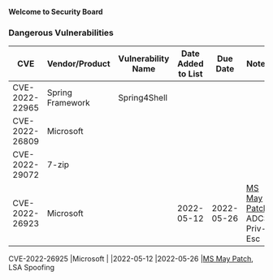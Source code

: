 **Welcome to Security Board**

### Dangerous Vulnerabilities

CVE               |Vendor/Product        |Vulnerability Name|Date Added to List |Due Date      |Notes 
------------------|----------------------|------------------|-------------------|--------------|------------------------------------------------
CVE-2022-22965    |Spring Framework      |Spring4Shell      |                   |              |
CVE-2022-26809    |Microsoft             |                  |                   |              |
CVE-2022-29072    |7-zip                 |                  |                   |              |
CVE-2022-26923    |Microsoft             |                  |2022-05-12         |2022-05-26    |[MS May Patch](https://msrc.microsoft.com/update-guide/en-US/vulnerability/CVE-2022-26923), ADCS Priv-Esc

CVE-2022-26925    |Microsoft             |                  |2022-05-12         |2022-05-26    |[MS May Patch](https://msrc.microsoft.com/update-guide/vulnerability/CVE-2022-26925), LSA Spoofing

